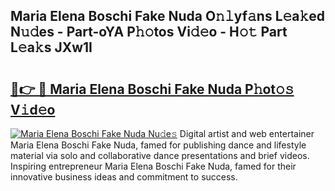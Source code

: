 ## Maria Elena Boschi Fake Nuda O𝚗𝚕yf𝚊ns L𝚎a𝚔ed N𝚞𝚍es - Part-oYA P𝚑𝚘tos Vi𝚍𝚎o - H𝚘𝚝 Part L𝚎a𝚔s JXw1I

# <h2><a href="http://kf25sv.oniu.top/?m=Maria+Elena+Boschi+Fake+Nuda">🔗👉 🔴 Maria Elena Boschi Fake Nuda P𝚑ot𝚘𝚜 V𝚒d𝚎o</a></h2>

[![Maria Elena Boschi Fake Nuda Nu𝚍e𝚜](https://i.imgur.com/0qMVB7G.gif)](http://kf25sv.oniu.top/?m=Maria+Elena+Boschi+Fake+Nuda)
Digital artist and web entertainer Maria Elena Boschi Fake Nuda, famed for publishing dance and lifestyle material via solo and collaborative dance presentations and brief videos. Inspiring entrepreneur Maria Elena Boschi Fake Nuda, famed for their innovative business ideas and commitment to success.  
